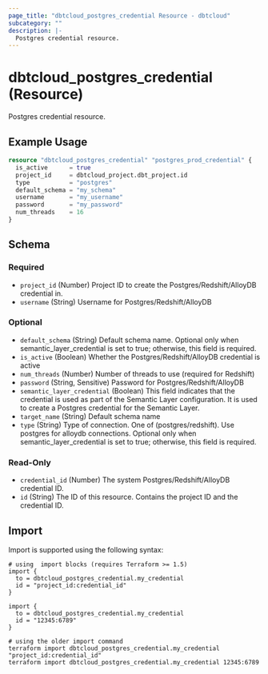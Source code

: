 ```yaml
---
page_title: "dbtcloud_postgres_credential Resource - dbtcloud"
subcategory: ""
description: |-
  Postgres credential resource.
---
```


# dbtcloud_postgres_credential (Resource)


Postgres credential resource.

## Example Usage

```terraform
resource "dbtcloud_postgres_credential" "postgres_prod_credential" {
  is_active      = true
  project_id     = dbtcloud_project.dbt_project.id
  type           = "postgres"
  default_schema = "my_schema"
  username       = "my_username"
  password       = "my_password"
  num_threads    = 16
}
```

<!-- schema generated by tfplugindocs -->
## Schema

### Required

- `project_id` (Number) Project ID to create the Postgres/Redshift/AlloyDB credential in.
- `username` (String) Username for Postgres/Redshift/AlloyDB

### Optional

- `default_schema` (String) Default schema name. Optional only when semantic_layer_credential is set to true; otherwise, this field is required.
- `is_active` (Boolean) Whether the Postgres/Redshift/AlloyDB credential is active
- `num_threads` (Number) Number of threads to use (required for Redshift)
- `password` (String, Sensitive) Password for Postgres/Redshift/AlloyDB
- `semantic_layer_credential` (Boolean) This field indicates that the credential is used as part of the Semantic Layer configuration. It is used to create a Postgres credential for the Semantic Layer.
- `target_name` (String) Default schema name
- `type` (String) Type of connection. One of (postgres/redshift). Use postgres for alloydb connections. Optional only when semantic_layer_credential is set to true; otherwise, this field is required.

### Read-Only

- `credential_id` (Number) The system Postgres/Redshift/AlloyDB credential ID.
- `id` (String) The ID of this resource. Contains the project ID and the credential ID.

## Import

Import is supported using the following syntax:

```shell
# using  import blocks (requires Terraform >= 1.5)
import {
  to = dbtcloud_postgres_credential.my_credential
  id = "project_id:credential_id"
}

import {
  to = dbtcloud_postgres_credential.my_credential
  id = "12345:6789"
}

# using the older import command
terraform import dbtcloud_postgres_credential.my_credential "project_id:credential_id"
terraform import dbtcloud_postgres_credential.my_credential 12345:6789
```
